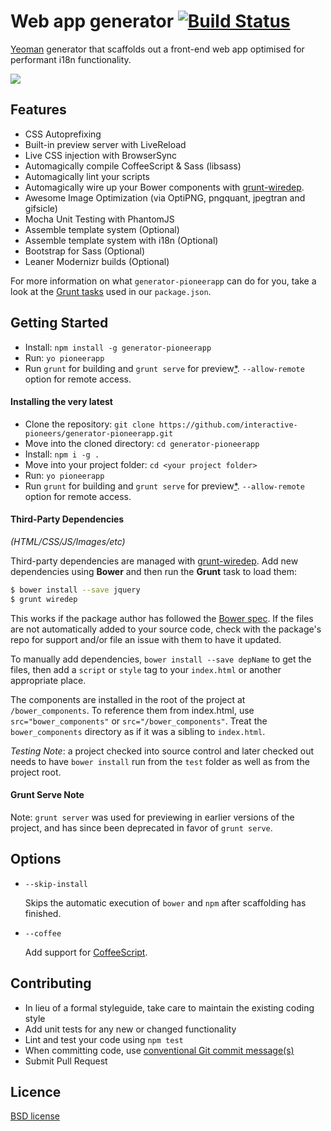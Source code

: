 # Web app generator [![Build Status](https://secure.travis-ci.org/interactive-pioneers/generator-pioneerapp.svg?branch=master)](http://travis-ci.org/interactive-pioneers/generator-pioneerapp)

[Yeoman](http://yeoman.io) generator that scaffolds out a front-end web app optimised for performant i18n functionality.

![](http://i.imgur.com/7fdTDk4.png)

## Features

* CSS Autoprefixing
* Built-in preview server with LiveReload
* Live CSS injection with BrowserSync
* Automagically compile CoffeeScript & Sass (libsass)
* Automagically lint your scripts
* Automagically wire up your Bower components with [grunt-wiredep](#third-party-dependencies).
* Awesome Image Optimization (via OptiPNG, pngquant, jpegtran and gifsicle)
* Mocha Unit Testing with PhantomJS
* Assemble template system (Optional)
* Assemble template system with i18n (Optional)
* Bootstrap for Sass (Optional)
* Leaner Modernizr builds (Optional)

For more information on what `generator-pioneerapp` can do for you, take a look at the [Grunt tasks](https://github.com/interactive-pioneers/generator-pioneerapp/blob/master/app/templates/_package.json) used in our `package.json`.


## Getting Started

- Install: `npm install -g generator-pioneerapp`
- Run: `yo pioneerapp`
- Run `grunt` for building and `grunt serve` for preview[\*](#grunt-serve-note). `--allow-remote` option for remote access.

#### Installing the very latest

- Clone the repository: `git clone https://github.com/interactive-pioneers/generator-pioneerapp.git`
- Move into the cloned directory: `cd generator-pioneerapp`
- Install: `npm i -g .`
- Move into your project folder: `cd <your project folder>`
- Run: `yo pioneerapp`
- Run `grunt` for building and `grunt serve` for preview[\*](#grunt-serve-note). `--allow-remote` option for remote access.

#### Third-Party Dependencies

*(HTML/CSS/JS/Images/etc)*

Third-party dependencies are managed with [grunt-wiredep](https://github.com/stephenplusplus/grunt-wiredep). Add new dependencies using **Bower** and then run the **Grunt** task to load them:

```sh
$ bower install --save jquery
$ grunt wiredep
```

This works if the package author has followed the [Bower spec](https://github.com/bower/bower.json-spec). If the files are not automatically added to your source code, check with the package's repo for support and/or file an issue with them to have it updated.

To manually add dependencies, `bower install --save depName` to get the files, then add a `script` or `style` tag to your `index.html` or another appropriate place.

The components are installed in the root of the project at `/bower_components`. To reference them from index.html, use `src="bower_components"` or `src="/bower_components"`. Treat the `bower_components` directory as if it was a sibling to `index.html`.

*Testing Note*: a project checked into source control and later checked out needs to have `bower install` run from the `test` folder as well as from the project root.


#### Grunt Serve Note

Note: `grunt server` was used for previewing in earlier versions of the project, and has since been deprecated in favor of `grunt serve`.


## Options

* `--skip-install`

  Skips the automatic execution of `bower` and `npm` after scaffolding has finished.

* `--coffee`

  Add support for [CoffeeScript](http://coffeescript.org/).


## Contributing

* In lieu of a formal styleguide, take care to maintain the existing coding style
* Add unit tests for any new or changed functionality
* Lint and test your code using `npm test`
* When committing code, use [conventional Git commit message(s)](https://github.com/interactive-pioneers/conventions#commits)
* Submit Pull Request

## Licence

[BSD license](http://opensource.org/licenses/bsd-license.php)